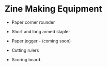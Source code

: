 # Zine Making Equipment

- Paper corner rounder  

- Short and long armed stapler

- Paper jogger - (coming soon)

- Cutting rulers

- Scoring board.
